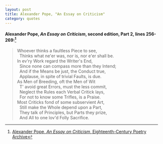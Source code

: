 ```yaml
---
layout: post
title: Alexander Pope, "An Essay on Criticism"
category: quotes
---
```


#### Alexander Pope, *An Essay on Criticism*, second edition, Part 2, lines 256-269:[^1]

> Whoever thinks a faultless Piece to see,  
> &nbsp; Thinks what ne'er was, nor is, nor e'er shall be.  
> In ev'ry Work regard the Writer's End,  
> &nbsp; Since none can compass more than they Intend;  
> &nbsp; And if the Means be just, the Conduct true,  
> &nbsp; Applause, in spite of trivial Faults, is due.  
> As Men of Breeding, oft the Men of Wit  
> &nbsp; T' avoid great Errors, must the less commit,  
> &nbsp; Neglect the Rules each Verbal Critick lays,  
> &nbsp; For not to know some Trifles, is a Praise.  
> Most Criticks fond of some subservient Art,  
> &nbsp; Still make the Whole depend upon a Part,  
> &nbsp; They talk of Principles, but Parts they prize,  
> &nbsp; And All to one lov'd Folly Sacrifice.

[^1]: [Alexander Pope, *An Essay on Criticism*, Eighteenth-Century Poetry Archive](https://www.eighteenthcenturypoetry.org/works/o3675-w0010.shtml)
